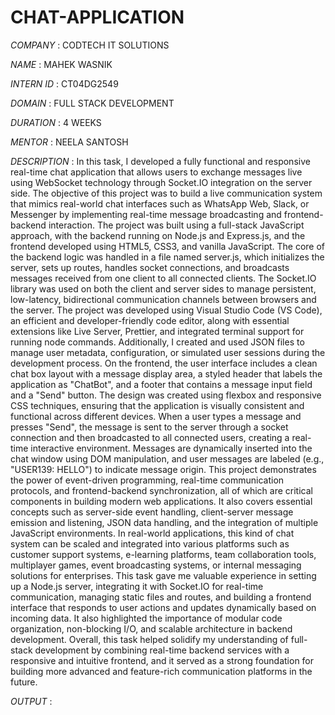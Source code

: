 # CHAT-APPLICATION
*COMPANY* : CODTECH IT SOLUTIONS

*NAME* : MAHEK WASNIK

*INTERN ID* : CT04DG2549

*DOMAIN* : FULL STACK DEVELOPMENT

*DURATION* : 4 WEEKS 

*MENTOR* : NEELA SANTOSH

*DESCRIPTION* : In this task, I developed a fully functional and responsive real-time chat application that allows users to exchange messages live using WebSocket technology through Socket.IO integration on the server side. The objective of this project was to build a live communication system that mimics real-world chat interfaces such as WhatsApp Web, Slack, or Messenger by implementing real-time message broadcasting and frontend-backend interaction. The project was built using a full-stack JavaScript approach, with the backend running on Node.js and Express.js, and the frontend developed using HTML5, CSS3, and vanilla JavaScript. The core of the backend logic was handled in a file named server.js, which initializes the server, sets up routes, handles socket connections, and broadcasts messages received from one client to all connected clients. The Socket.IO library was used on both the client and server sides to manage persistent, low-latency, bidirectional communication channels between browsers and the server. The project was developed using Visual Studio Code (VS Code), an efficient and developer-friendly code editor, along with essential extensions like Live Server, Prettier, and integrated terminal support for running node commands. Additionally, I created and used JSON files to manage user metadata, configuration, or simulated user sessions during the development process. On the frontend, the user interface includes a clean chat box layout with a message display area, a styled header that labels the application as "ChatBot", and a footer that contains a message input field and a "Send" button. The design was created using flexbox and responsive CSS techniques, ensuring that the application is visually consistent and functional across different devices. When a user types a message and presses "Send", the message is sent to the server through a socket connection and then broadcasted to all connected users, creating a real-time interactive environment. Messages are dynamically inserted into the chat window using DOM manipulation, and user messages are labeled (e.g., "USER139: HELLO") to indicate message origin. This project demonstrates the power of event-driven programming, real-time communication protocols, and frontend-backend synchronization, all of which are critical components in building modern web applications. It also covers essential concepts such as server-side event handling, client-server message emission and listening, JSON data handling, and the integration of multiple JavaScript environments. In real-world applications, this kind of chat system can be scaled and integrated into various platforms such as customer support systems, e-learning platforms, team collaboration tools, multiplayer games, event broadcasting systems, or internal messaging solutions for enterprises. This task gave me valuable experience in setting up a Node.js server, integrating it with Socket.IO for real-time communication, managing static files and routes, and building a frontend interface that responds to user actions and updates dynamically based on incoming data. It also highlighted the importance of modular code organization, non-blocking I/O, and scalable architecture in backend development. Overall, this task helped solidify my understanding of full-stack development by combining real-time backend services with a responsive and intuitive frontend, and it served as a strong foundation for building more advanced and feature-rich communication platforms in the future.

*OUTPUT* : 

